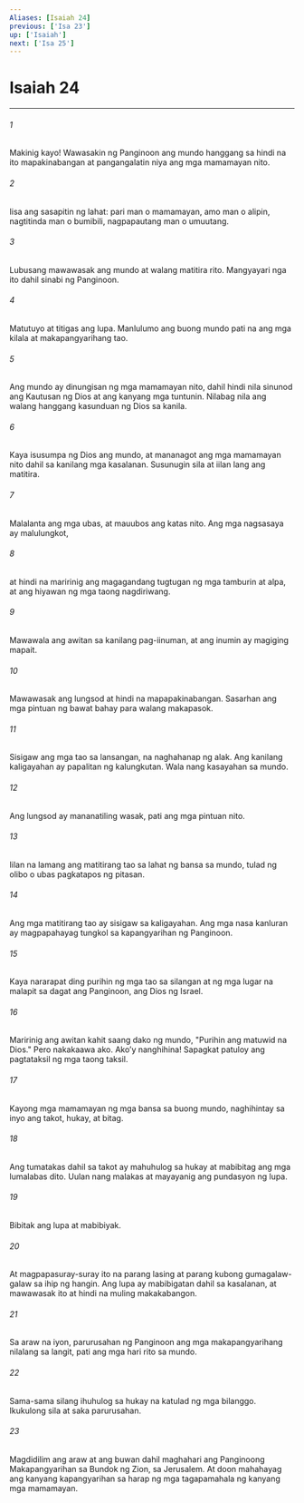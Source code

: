 ```yaml
---
Aliases: [Isaiah 24]
previous: ['Isa 23']
up: ['Isaiah']
next: ['Isa 25']
---
```

# Isaiah 24

***

###### 1
Makinig kayo! Wawasakin ng Panginoon ang mundo hanggang sa hindi na ito mapakinabangan at pangangalatin niya ang mga mamamayan nito. 

###### 2
Iisa ang sasapitin ng lahat: pari man o mamamayan, amo man o alipin, nagtitinda man o bumibili, nagpapautang man o umuutang. 

###### 3
Lubusang mawawasak ang mundo at walang matitira rito. Mangyayari nga ito dahil sinabi ng Panginoon. 

###### 4
Matutuyo at titigas ang lupa. Manlulumo ang buong mundo pati na ang mga kilala at makapangyarihang tao. 

###### 5
Ang mundo ay dinungisan ng mga mamamayan nito, dahil hindi nila sinunod ang Kautusan ng Dios at ang kanyang mga tuntunin. Nilabag nila ang walang hanggang kasunduan ng Dios sa kanila. 

###### 6
Kaya isusumpa ng Dios ang mundo, at mananagot ang mga mamamayan nito dahil sa kanilang mga kasalanan. Susunugin sila at iilan lang ang matitira. 

###### 7
Malalanta ang mga ubas, at mauubos ang katas nito. Ang mga nagsasaya ay malulungkot, 

###### 8
at hindi na maririnig ang magagandang tugtugan ng mga tamburin at alpa, at ang hiyawan ng mga taong nagdiriwang. 

###### 9
Mawawala ang awitan sa kanilang pag-iinuman, at ang inumin ay magiging mapait. 

###### 10
Mawawasak ang lungsod at hindi na mapapakinabangan. Sasarhan ang mga pintuan ng bawat bahay para walang makapasok. 

###### 11
Sisigaw ang mga tao sa lansangan, na naghahanap ng alak. Ang kanilang kaligayahan ay papalitan ng kalungkutan. Wala nang kasayahan sa mundo. 

###### 12
Ang lungsod ay mananatiling wasak, pati ang mga pintuan nito. 

###### 13
Iilan na lamang ang matitirang tao sa lahat ng bansa sa mundo, tulad ng olibo o ubas pagkatapos ng pitasan. 

###### 14
Ang mga matitirang tao ay sisigaw sa kaligayahan. Ang mga nasa kanluran ay magpapahayag tungkol sa kapangyarihan ng Panginoon. 

###### 15
Kaya nararapat ding purihin ng mga tao sa silangan at ng mga lugar na malapit sa dagat ang Panginoon, ang Dios ng Israel. 

###### 16
Maririnig ang awitan kahit saang dako ng mundo, "Purihin ang matuwid na Dios." Pero nakakaawa ako. Akoʼy nanghihina! Sapagkat patuloy ang pagtataksil ng mga taong taksil. 

###### 17
Kayong mga mamamayan ng mga bansa sa buong mundo, naghihintay sa inyo ang takot, hukay, at bitag. 

###### 18
Ang tumatakas dahil sa takot ay mahuhulog sa hukay at mabibitag ang mga lumalabas dito. Uulan nang malakas at mayayanig ang pundasyon ng lupa. 

###### 19
Bibitak ang lupa at mabibiyak. 

###### 20
At magpapasuray-suray ito na parang lasing at parang kubong gumagalaw-galaw sa ihip ng hangin. Ang lupa ay mabibigatan dahil sa kasalanan, at mawawasak ito at hindi na muling makakabangon. 

###### 21
Sa araw na iyon, parurusahan ng Panginoon ang mga makapangyarihang nilalang sa langit, pati ang mga hari rito sa mundo. 

###### 22
Sama-sama silang ihuhulog sa hukay na katulad ng mga bilanggo. Ikukulong sila at saka parurusahan. 

###### 23
Magdidilim ang araw at ang buwan dahil maghahari ang Panginoong Makapangyarihan sa Bundok ng Zion, sa Jerusalem. At doon mahahayag ang kanyang kapangyarihan sa harap ng mga tagapamahala ng kanyang mga mamamayan.
